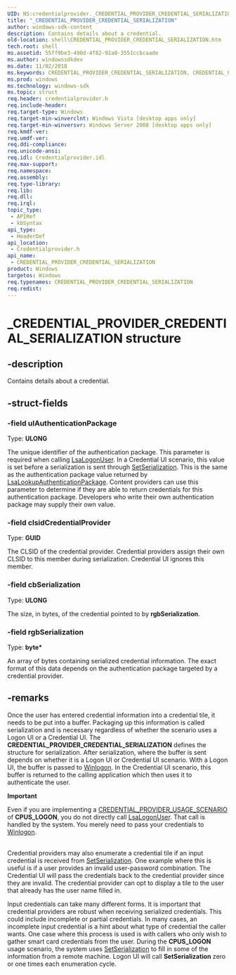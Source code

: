 ```yaml
---
UID: NS:credentialprovider._CREDENTIAL_PROVIDER_CREDENTIAL_SERIALIZATION
title: "_CREDENTIAL_PROVIDER_CREDENTIAL_SERIALIZATION"
author: windows-sdk-content
description: Contains details about a credential.
old-location: shell\CREDENTIAL_PROVIDER_CREDENTIAL_SERIALIZATION.htm
tech.root: shell
ms.assetid: 55ff9be3-490d-4f82-92a0-3551ccbcaade
ms.author: windowssdkdev
ms.date: 11/02/2018
ms.keywords: CREDENTIAL_PROVIDER_CREDENTIAL_SERIALIZATION, CREDENTIAL_PROVIDER_CREDENTIAL_SERIALIZATION structure [Windows Shell], _CREDENTIAL_PROVIDER_CREDENTIAL_SERIALIZATION, _shell_CREDENTIAL_PROVIDER_CREDENTIAL_SERIALIZATION, credentialprovider/CREDENTIAL_PROVIDER_CREDENTIAL_SERIALIZATION, shell.CREDENTIAL_PROVIDER_CREDENTIAL_SERIALIZATION
ms.prod: windows
ms.technology: windows-sdk
ms.topic: struct
req.header: credentialprovider.h
req.include-header: 
req.target-type: Windows
req.target-min-winverclnt: Windows Vista [desktop apps only]
req.target-min-winversvr: Windows Server 2008 [desktop apps only]
req.kmdf-ver: 
req.umdf-ver: 
req.ddi-compliance: 
req.unicode-ansi: 
req.idl: Credentialprovider.idl
req.max-support: 
req.namespace: 
req.assembly: 
req.type-library: 
req.lib: 
req.dll: 
req.irql: 
topic_type:
 - APIRef
 - kbSyntax
api_type:
 - HeaderDef
api_location:
 - Credentialprovider.h
api_name:
 - CREDENTIAL_PROVIDER_CREDENTIAL_SERIALIZATION
product: Windows
targetos: Windows
req.typenames: CREDENTIAL_PROVIDER_CREDENTIAL_SERIALIZATION
req.redist: 
---
```


# _CREDENTIAL_PROVIDER_CREDENTIAL_SERIALIZATION structure


## -description


Contains details about a credential.


## -struct-fields




### -field ulAuthenticationPackage

Type: <b>ULONG</b>

The unique identifier of the authentication package. This parameter is required when calling <a href="https://msdn.microsoft.com/75968d53-5af2-4d77-9486-26403b73c954">LsaLogonUser</a>.  In a Credential UI scenario, this value is set before a serialization is sent through <a href="https://msdn.microsoft.com/eeeaa3b8-ad0f-4d31-bdd1-646b0e33b7cd">SetSerialization</a>. This is the same as the authentication package value returned by <a href="https://msdn.microsoft.com/c6504aea-fdba-44ac-b2dc-070707bb1183">LsaLookupAuthenticationPackage</a>. Content providers can use this parameter to determine if they are able to return credentials for this authentication package. Developers who write their own authentication package may supply their own value.


### -field clsidCredentialProvider

Type: <b>GUID</b>

The CLSID of the credential provider. Credential providers assign their own CLSID to this member during serialization. Credential UI ignores this member.


### -field cbSerialization

Type: <b>ULONG</b>

The size, in bytes, of the credential pointed to by <b>rgbSerialization</b>.


### -field rgbSerialization

Type: <b>byte*</b>

An array of bytes containing serialized credential information. The exact format of this data depends on the authentication package targeted by a credential provider.


## -remarks



Once the user has entered credential information into a credential tile, it needs to be put into a buffer. Packaging up this information is called serialization and is necessary regardless of whether the scenario uses a Logon UI or a Credential UI. The <b>CREDENTIAL_PROVIDER_CREDENTIAL_SERIALIZATION</b> defines the structure for serialization. After serialization, where the buffer is sent depends on whether it is a Logon UI or Credential UI scenario. With a Logon UI, the buffer is passed to <a href="https://msdn.microsoft.com/232d1dcc-5388-480c-8d27-caf8ded4575d">Winlogon</a>. In the Credential UI scenario, this buffer is returned to the calling application which then uses it to authenticate the user.

<div class="alert"><b>Important</b>  <p class="note">Even if you are implementing a <a href="https://msdn.microsoft.com/86025d1d-b13d-4f61-824a-fd471e449567">CREDENTIAL_PROVIDER_USAGE_SCENARIO</a> of <b>CPUS_LOGON</b>, you do not directly call <a href="https://msdn.microsoft.com/75968d53-5af2-4d77-9486-26403b73c954">LsaLogonUser</a>. That call is handled by the system. You merely need to pass your credentials to <a href="https://msdn.microsoft.com/232d1dcc-5388-480c-8d27-caf8ded4575d">Winlogon</a>.

</div>
<div> </div>
Credential providers may also enumerate a credential tile if an input credential is received from <a href="https://msdn.microsoft.com/eeeaa3b8-ad0f-4d31-bdd1-646b0e33b7cd">SetSerialization</a>. One example where this is useful is if a user provides an invalid user-password combination. The Credential UI will pass the credentials back to the credential provider since they are invalid. The credential provider can opt to display a tile to the user that already has the user name filled in.

Input credentials can take many different forms. It is important that credential providers are robust when receiving serialized credentials. This could include incomplete or partial credentials. In many cases, an incomplete input credential is a hint about what type of credential the caller wants. One case where this process is used is with callers who only wish to gather smart card credentials from the user. During the <b>CPUS_LOGON</b> usage scenario, the system uses <a href="https://msdn.microsoft.com/eeeaa3b8-ad0f-4d31-bdd1-646b0e33b7cd">SetSerialization</a> to fill in some of the information from a remote machine. Logon UI will call <b>SetSerialization</b> zero or one times each enumeration cycle.  



